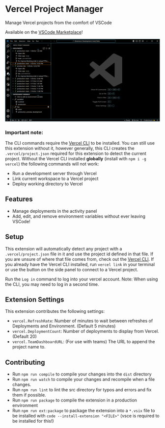 # Vercel Project Manager

Manage Vercel projects from the comfort of VSCode

Available on the [VSCode Marketplace](https://marketplace.visualstudio.com/items?itemName=AaronDill.vercel-project-manager-vscode)!

![Image of side panel](https://github.com/aarondill/Vercel-Project-Manager/raw/HEAD/side-panel-screenshot.png)

### Important note:

The CLI commands require the [Vercel CLI](https://vercel.com/docs/cli) to be installed. You can still use this extension without it, however generally, this CLI creates the `.vercel/project.json` required for this extension to detect the current project.
Without the Vercel CLI installed **globally** (install with `npm i -g vercel`) the following commands will not work:

- Run a development server through Vercel
- Link current workspace to a Vercel project
- Deploy working directory to Vercel

## Features

- Manage deployments in the activity panel
- Add, edit, and remove environment variables without ever leaving VSCode!

## Setup

This extension will automatically detect any project with a `.vercel/project.json` file in it and use the project id defined in that file. If you are unsure of where that file comes from, check out the [Vercel CLI](https://vercel.com/docs/cli).
If you already have the Vercel CLI installed, run `vercel link` in your terminal or use the button on the side panel to connect to a Vercel project.

Run the `Log in` command to log into your vercel account.
Note: When using the CLI, you may need to log in a second time.

## Extension Settings

This extension contributes the following settings:

- `vercel.RefreshRate`: Number of minutes to wait between refreshes of Deployments and Environment. (Default 5 minutes)
- `vercel.DeploymentCount`: Number of deployments to display from Vercel. (Default 20)
- `vercel.TeamDashboardURL`: (For use with teams) The URL to append the project name to.

## Contributing

- Run `npm run compile` to compile your changes into the `dist` directory
- Run `npm run watch` to compile your changes and recompile when a file changes.
- Run `npm run lint` to lint the src directory for typos and errors and fix them if possible.
- Run `npm run package` to compile the extension in a production environment
- Run `npm run ext:package` to package the extension into a `*.vsix` file to be installed with `code --install-extension "<FILE>"` (vsce is required to be installed for this!)
